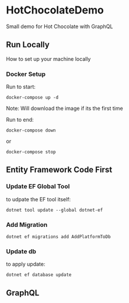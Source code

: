 # HotChocolateDemo
Small demo for Hot Chocolate with GraphQL
## Run Locally
How to set up your machine locally

### Docker Setup
Run to start:

`docker-compose up -d`

Note: Will download the image if its the first time

Run to end:

`docker-compose down`

or

`docker-compose stop`

## Entity Framework Code First

### Update EF Global Tool
to udpate the EF tool itself:

`dotnet tool update --global dotnet-ef`

### Add Migration

`dotnet ef migrations add AddPlatformToDb`

### Update db
to apply update:

`dotnet ef database update`

## GraphQL

